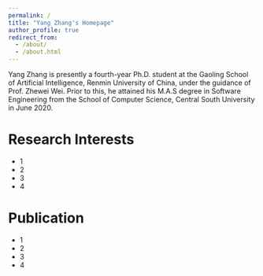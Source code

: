 ```yaml
---
permalink: /
title: "Yang Zhang's Homepage"
author_profile: true
redirect_from: 
  - /about/
  - /about.html
---
```


Yang Zhang is presently a fourth-year Ph.D. student at the Gaoling School of Artificial Intelligence, Renmin University of China, under the guidance of Prof. Zhewei Wei. Prior to this, he attained his M.A.S degree in Software Engineering from the School of Computer Science, Central South University in June 2020.

Research Interests
======
- 1
- 2
- 3
- 4

Publication
======
- 1
- 2
- 3
- 4
